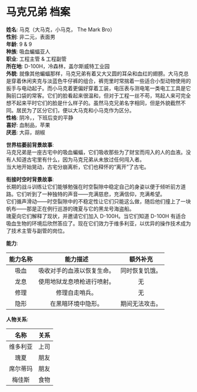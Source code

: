 # 马克兄弟 档案

**姓名**: 马克（大马克，小马克， The Mark Bro）  
**性别**: 非二元，表面男  
**年龄**: 9 & 9  
**种族**: 吸血蝙蝠亚人  
**职业**: 工程主管 & 工程副管  
**所在地**: D-100H，冷森林，盖尔斯威特工业园  
**外貌**: 就像其他蝙蝠那样，马克兄弟有着又大又圆的耳朵和血红的翅膀。大马克总是穿着休闲夹克与淡蓝色牛仔裤的组合，裤兜里时常揣着一些适合小型动物使用的扳手与电动起子。而小马克着更偏好穿着工装，电压表与测电笔一类电工工具是它胸前口袋的常客。它们的脸看起来很温和，但对于工程一丝不苟，骂起人来可完全想不起来平时它们的脸是什么样子的。虽然马克兄弟名字相同，但是外貌截然不同。居民为了区分它们，便以大马克和小马克作为区分。  
**性格**: 阴冷，，下班后变的平静  
**喜好**: 血制品，苹果  
**厌恶**: 大蒜，胡椒  

**世界枯萎前背景故事**:  
马克兄弟是一座古宅中的吸血蝙蝠，它们吸收那些为了财宝而闯入的人的血液。没有人知道古宅里有什么，因为马克兄弟从未放过任何闯入者。  
当大地开始晃动，古宅分崩离析，它们也释怀的“离开”了古宅。

**衔接时空时背景故事**:  
长期的战斗训练让它们能够勉强在时空裂隙中稳定自己的身姿以便于倾听前方道路。它们听到了一种独特的声音——充满慈悲，充满信仰，充满希望。  
它们循声滑动——时空裂隙中的不稳定性让它们只能这么做，随后他们撞上了一块帆布——那是正在例行巡游的瑰夏与它的黑龙号海盗船。  
瑰夏向它们解释了现状，并邀请它们加入 D-100H。当它们知道 D-100H 有适合吸血生物的环境后欣然答应了。现在它们效力于维多利亚，以优异的操作技术成为了技术主管与副管的岗位。

**能力**:

|能力名称|能力描述|额外补充|
|:---:|:---:|:---:|
|吸血|吸收对手的血液以恢复生命。|同时恢复饥饿。|
|龙息|使用地狱龙息喷枪进行喷射。|无|
|修理|修理自走哨兵。|无|
|隐形|在黑暗环境中隐形。|期间无法攻击。|

**人物关系**:

|名称|关系|
|:---:|:---:|
|维多利亚|上司|
|瑰夏|朋友|
|席尔蒂玛|朋友|
|梅佳斯|食物|
